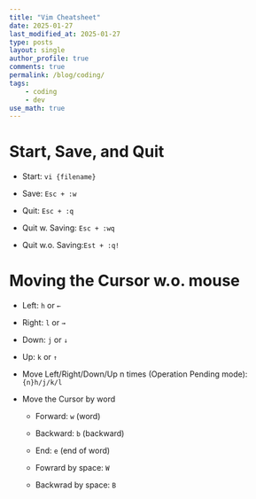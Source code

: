 ```yaml
---
title: "Vim Cheatsheet"
date: 2025-01-27
last_modified_at: 2025-01-27
type: posts
layout: single
author_profile: true
comments: true
permalink: /blog/coding/
tags:
    - coding
    - dev
use_math: true
---
```

# Start, Save, and Quit

* Start: ```vi {filename}``` 

* Save: ```Esc + :w```
* Quit: ```Esc + :q```
* Quit w. Saving: ```Esc + :wq```
* Quit w.o. Saving:```Est + :q!```

# Moving the Cursor w.o. mouse

* Left: ```h``` or ```←```
* Right: ```l``` or ```→```
* Down: ```j``` or ```↓```
* Up: ```k``` or ```↑```

* Move Left/Right/Down/Up n times (Operation Pending mode): ```{n}h/j/k/l```

* Move the Cursor by word

    * Forward: ```w``` (word)
    * Backward: ```b``` (backward)
    * End: ```e``` (end of word)

    * Fowrard by space: ```W```
    * Backwrad by space: ```B``` 
